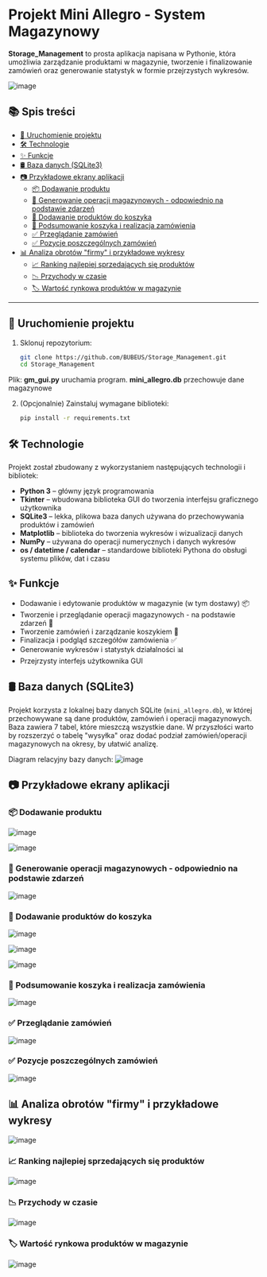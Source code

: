 # Projekt Mini Allegro - System Magazynowy

**Storage_Management** to prosta aplikacja napisana w Pythonie, która umożliwia zarządzanie produktami w magazynie, tworzenie i finalizowanie zamówień oraz generowanie statystyk w formie przejrzystych wykresów.

![image](https://github.com/user-attachments/assets/491bb7e0-9210-4d5d-818f-a7d918ecbd28)

## 📚 Spis treści

- [🚀 Uruchomienie projektu](#-uruchomienie-projektu)
- [🛠️ Technologie](#️-technologie)
- [✨ Funkcje](#-funkcje)
- [🛢️ Baza danych (SQLite3)](#-baza-danych-sqlite3)
- [📷 Przykładowe ekrany aplikacji](#-przykładowe-ekrany-aplikacji)
  - [📦 Dodawanie produktu](#-dodawanie-produktu)
  - [🔄 Generowanie operacji magazynowych - odpowiednio na podstawie zdarzeń](#-generowanie-operacji-magazynowych---odpowiednio-na-podstawie-zdarzeń)
  - [🛒 Dodawanie produktów do koszyka](#-dodawanie-produktów-do-koszyka)
  - [🛒 Podsumowanie koszyka i realizacja zamówienia](#-podsumowanie-koszyka-i-realizacja-zamówienia)
  - [✅ Przeglądanie zamówień](#-przeglądanie-zamówień)
  - [✅ Pozycje poszczególnych zamówień](#-pozycje-poszczególnych-zamówień)
- [📊 Analiza obrotów "firmy" i przykładowe wykresy](#-analiza-obrotów-firmy-i-przykładowe-wykresy)
  - [📈 Ranking najlepiej sprzedających się produktów](#-ranking-najlepiej-sprzedających-się-produktów)
  - [📉 Przychody w czasie](#-przychody-w-czasie)
  - [🏷️ Wartość rynkowa produktów w magazynie](#-wartość-rynkowa-produktów-w-magazynie)

---


## 🚀 Uruchomienie projektu

1. Sklonuj repozytorium:
   ```bash
   git clone https://github.com/BUBEUS/Storage_Management.git
   cd Storage_Management
Plik: **gm_gui.py** uruchamia program.
**mini_allegro.db** przechowuje dane magazynowe

2. (Opcjonalnie) Zainstaluj wymagane biblioteki:
   ```bash
   pip install -r requirements.txt

## 🛠️ Technologie

Projekt został zbudowany z wykorzystaniem następujących technologii i bibliotek:

- **Python 3** – główny język programowania
- **Tkinter** – wbudowana biblioteka GUI do tworzenia interfejsu graficznego użytkownika
- **SQLite3** – lekka, plikowa baza danych używana do przechowywania produktów i zamówień
- **Matplotlib** – biblioteka do tworzenia wykresów i wizualizacji danych
- **NumPy** – używana do operacji numerycznych i danych wykresów
- **os / datetime / calendar** – standardowe biblioteki Pythona do obsługi systemu plików, dat i czasu


## ✨ Funkcje

- Dodawanie i edytowanie produktów w magazynie (w tym dostawy) 📦
- Tworzenie i przeglądanie operacji magazynowych - na podstawie zdarzeń 🔄
- Tworzenie zamówień i zarządzanie koszykiem 🛒
- Finalizacja i podgląd szczegółów zamówienia ✅
- Generowanie wykresów i statystyk działalności 📊
- Przejrzysty interfejs użytkownika GUI

## 🛢️ Baza danych (SQLite3)

Projekt korzysta z lokalnej bazy danych SQLite (`mini_allegro.db`), w której przechowywane są dane produktów, zamówień i operacji magazynowych.
Baza zawiera 7 tabel, które mieszczą wszystkie dane. W przyszłości warto by rozszerzyć o tabelę "wysyłka" oraz dodać podział zamówień/operacji magazynowych na okresy, by ułatwić analizę.

Diagram relacyjny bazy danych:
![image](https://github.com/user-attachments/assets/16b57f84-21a2-45ab-8068-446514579134)


## 📷 Przykładowe ekrany aplikacji

### 📦 Dodawanie produktu
![image](https://github.com/user-attachments/assets/df0186ce-b6c1-4a4a-ac18-3e15af7a52f7)

![image](https://github.com/user-attachments/assets/1d303572-4fbe-4018-911c-308e2cdc52a4)


### 🔄 Generowanie operacji magazynowych - odpowiednio na podstawie zdarzeń
![image](https://github.com/user-attachments/assets/4ceab05c-5f08-4200-9644-459b89569514)


### 🛒 Dodawanie produktów do koszyka
![image](https://github.com/user-attachments/assets/e14a1623-0cf2-47bc-bfc4-ef0ced1e3fec)

![image](https://github.com/user-attachments/assets/46af0f47-956a-423b-81ee-459c15426c2f)

![image](https://github.com/user-attachments/assets/54e45fe5-fff9-41b1-80bc-8a7dad869c7b)


### 🛒 Podsumowanie koszyka i realizacja zamówienia
![image](https://github.com/user-attachments/assets/f7a22c86-c9b4-4b33-9331-4999d707f2b0)


### ✅ Przeglądanie zamówień
![image](https://github.com/user-attachments/assets/f977c862-3ab9-414e-ac84-2bccb755b5c7)


### ✅ Pozycje poszczególnych zamówień
![image](https://github.com/user-attachments/assets/dd1284df-f44a-451d-b952-37cb9748e121)

## 📊 Analiza obrotów "firmy" i przykładowe wykresy
![image](https://github.com/user-attachments/assets/1abac12e-e82f-44fc-9a9c-2687551d63d0)

### 📈 Ranking najlepiej sprzedających się produktów 
![image](https://github.com/user-attachments/assets/094da6fb-4448-4d0f-b686-c66e3ad78f2b)

### 📉 Przychody w czasie
![image](https://github.com/user-attachments/assets/dadbb344-4529-4f96-b9f9-00b3f76781ab)

### 🏷️ Wartość rynkowa produktów w magazynie
![image](https://github.com/user-attachments/assets/6ba6a830-b088-4ac3-a75b-291624f85fb2)
